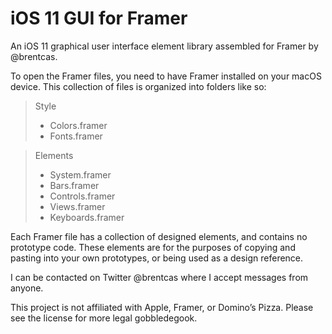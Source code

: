 # iOS 11 GUI for Framer

An iOS 11 graphical user interface element library assembled for Framer by @brentcas.

To open the Framer files, you need to have Framer installed on your macOS device. This collection of files is organized into folders like so:

> Style
> - Colors.framer
> - Fonts.framer

> Elements
> - System.framer
> - Bars.framer
> - Controls.framer
> - Views.framer
> - Keyboards.framer

Each Framer file has a collection of designed elements, and contains no prototype code. These elements are for the purposes of copying and pasting into your own prototypes, or being used as a design reference.

I can be contacted on Twitter @brentcas where I accept messages from anyone.

This project is not affiliated with Apple, Framer, or Domino’s Pizza. Please see the license for more legal gobbledegook.